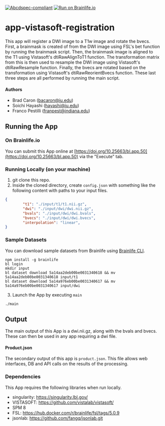 [![Abcdspec-compliant](https://img.shields.io/badge/ABCD_Spec-v1.1-green.svg)](https://github.com/soichih/abcd-spec)
[![Run on Brainlife.io](https://img.shields.io/badge/Brainlife-bl.app.1-blue.svg)](https://doi.org/10.25663/bl.app.1)

# app-vistasoft-registration
This app will register a DWI image to a T1w image and rotate the bvecs. First, a brainmask is created of from the DWI image using FSL's bet function by running the brainmask script. Then, the brainmask image is aligned to the T1 using Vistasoft's dtiRawAlignToT1 function. The transformation matrix from this is then used to resample the DWI image using Vistasoft's dtiRawResample function. Finally, the bvecs are rotated based on the transformation using Vistasoft's dtiRawReorientBvecs function. These last three steps are all performed by running the main script.

#### Authors
- Brad Caron (bacaron@iu.edu)
- Soichi Hayashi (hayashi@iu.edu)
- Franco Pestilli (franpest@indiana.edu)

## Running the App 

### On Brainlife.io

You can submit this App online at [https://doi.org/10.25663/bl.app.50](https://doi.org/10.25663/bl.app.50) via the "Execute" tab.

### Running Locally (on your machine)

1. git clone this repo.
2. Inside the cloned directory, create `config.json` with something like the following content with paths to your input files.

```json
{
        "t1": "./input/t1/t1.nii.gz",
        "dwi": "./input/dwi/dwi.nii.gz",
        "bvals": "./input/dwi/dwi.bvals",
        "bvecs": "./input/dwi/dwi.bvecs",
        "interpolation": "linear",
}
```

### Sample Datasets

You can download sample datasets from Brainlife using [Brainlife CLI](https://github.com/brain-life/cli).

```
npm install -g brainlife
bl login
mkdir input
bl dataset download 5a14aa2deb00be0031340618 && mv 5a14aa2deb00be0031340618 input/t1
bl dataset download 5a14a976eb00be0031340617 && mv 5a14a976eb00be0031340617 input/dwi

```


3. Launch the App by executing `main`

```bash
./main
```

## Output

The main output of this App is a dwi.nii.gz, along with the bvals and bvecs. These can then be used in any app requiring a dwi file.

#### Product.json
The secondary output of this app is `product.json`. This file allows web interfaces, DB and API calls on the results of the processing. 

### Dependencies

This App requires the following libraries when run locally.

  - singularity: https://singularity.lbl.gov/
  - VISTASOFT: https://github.com/vistalab/vistasoft/
  - SPM 8
  - FSL: https://hub.docker.com/r/brainlife/fsl/tags/5.0.9
  - jsonlab: https://github.com/fangq/jsonlab.git
